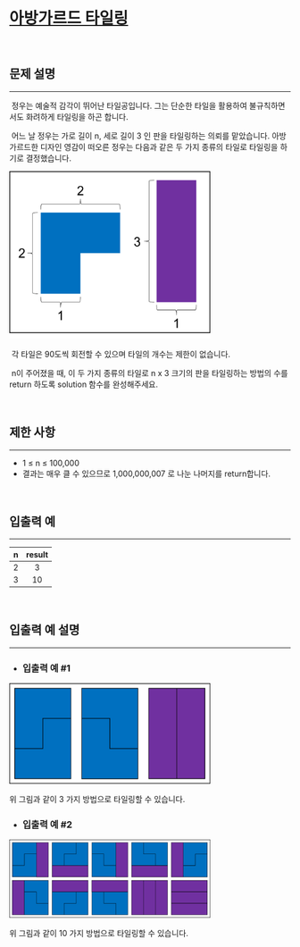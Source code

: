 # [아방가르드 타일링](https://school.programmers.co.kr/learn/courses/30/lessons/181186)

<br/>

## 문제 설명

<hr />

&nbsp;정우는 예술적 감각이 뛰어난 타일공입니다. 그는 단순한 타일을 활용하여 불규칙하면서도 화려하게 타일링을 하곤 합니다.

&nbsp;어느 날 정우는 가로 길이 n, 세로 길이 3 인 판을 타일링하는 의뢰를 맡았습니다. 아방가르드한 디자인 영감이 떠오른 정우는 다음과 같은 두 가지 종류의 타일로 타일링을 하기로 결정했습니다.

<img src="./assets/1.png" width="360" height="300" />

&nbsp;각 타일은 90도씩 회전할 수 있으며 타일의 개수는 제한이 없습니다.

&nbsp;n이 주어졌을 때, 이 두 가지 종류의 타일로 n x 3 크기의 판을 타일링하는 방법의 수를 return 하도록 solution 함수를 완성해주세요.

<br/>

## 제한 사항

<hr />

- 1 ≤ n ≤ 100,000
- 결과는 매우 클 수 있으므로 1,000,000,007 로 나눈 나머지를 return합니다.

<br/>

## 입출력 예

<hr />

|  n  | result |
| :-: | :----: |
|  2  |   3    |
|  3  |   10   |

<br/>

## 입출력 예 설명

<hr />

- ### 입출력 예 #1

<img src="./assets/2.png" width="360" height="180" />

위 그림과 같이 3 가지 방법으로 타일링할 수 있습니다.

- ### 입출력 예 #2

<img src="./assets/3.png" width="360" height="140" />

위 그림과 같이 10 가지 방법으로 타일링할 수 있습니다.
